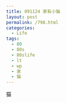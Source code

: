 ```yaml
---
title: 091124 家有小猫
layout: post
permalink: /798.html
categories:
  - Life
tags:
  - 80
  - 80s
  - 80slife
  - lt
  - wp
  - 家
  - 猫
---
```

猫